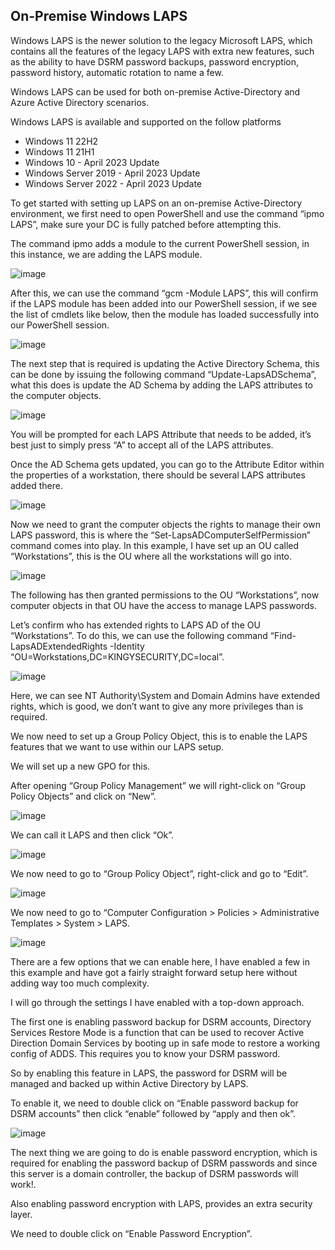 ## On-Premise Windows LAPS

Windows LAPS is the newer solution to the legacy Microsoft LAPS, which contains all the features of the legacy LAPS with extra new features, such as the ability to have DSRM password backups, password encryption, password history, automatic rotation to name a few.

Windows LAPS can be used for both on-premise Active-Directory and Azure Active Directory scenarios.

Windows LAPS is available and supported on the follow platforms

* Windows 11 22H2
* Windows 11 21H1
* Windows 10 - April 2023 Update
* Windows Server 2019  - April 2023 Update
* Windows Server 2022 - April 2023 Update

To get started with setting up LAPS on an on-premise Active-Directory environment, we first need to open PowerShell and use the command “ipmo LAPS”, make sure your DC is fully patched before attempting this.

The command ipmo adds a module to the current PowerShell session, in this instance, we are adding the LAPS module.

![image](https://github.com/Kingy01/Projects/assets/24928927/da19756d-3780-4797-b047-53e242a53d2c)

After this, we can use the command “gcm -Module LAPS”, this will confirm if the LAPS module has been added into our PowerShell session, if we see the list of cmdlets like below, then the module has loaded successfully into our PowerShell session. 

![image](https://github.com/Kingy01/Projects/assets/24928927/0256cfc3-11cc-4b28-b3b1-4b5c7d0f9c9e)

The next step that is required is updating the Active Directory Schema, this can be done by issuing the following command “Update-LapsADSchema”, what this does is update the AD Schema by adding the LAPS attributes to the computer objects.

![image](https://github.com/Kingy01/Projects/assets/24928927/4df3b917-afd7-4646-9251-c3fb03dc22db)

You will be prompted for each LAPS Attribute that needs to be added, it’s best just to simply press “A” to accept all of the LAPS attributes.

Once the AD Schema gets updated, you can go to the Attribute Editor within the properties of a workstation, there should be several LAPS attributes added there.

![image](https://github.com/Kingy01/Projects/assets/24928927/fb12bc99-413c-4ec7-b973-f7f685b5b7df)

Now we need to grant the computer objects the rights to manage their own LAPS password, this is where the “Set-LapsADComputerSelfPermission” command comes into play. In this example, I have set up an OU called “Workstations”, this is the OU where all the workstations will go into.

![image](https://github.com/Kingy01/Projects/assets/24928927/d797c61c-de54-45c3-9c04-f2fa8cc12a7d)

The following has then granted permissions to the OU “Workstations”, now computer objects in that OU have the access to manage LAPS passwords.

Let’s confirm who has extended rights to LAPS AD of the OU “Workstations”. To do this, we can use the following command “Find-LapsADExtendedRights -Identity “OU=Workstations,DC=KINGYSECURITY,DC=local”.

![image](https://github.com/Kingy01/Projects/assets/24928927/9c11b2e3-2af8-45c3-9050-447e09d2c552)

Here, we can see NT Authority\System and Domain Admins have extended rights, which is good, we don’t want to give any more privileges than is required.

We now need to set up a Group Policy Object, this is to enable the LAPS features that we want to use within our LAPS setup.

We will set up a new GPO for this.

After opening “Group Policy Management” we will right-click on “Group Policy Objects” and click on “New”.

![image](https://github.com/Kingy01/Projects/assets/24928927/368d8927-0287-49aa-9fc2-2707b3b15fbb)

We can call it LAPS and then click “Ok”.

![image](https://github.com/Kingy01/Projects/assets/24928927/5bd949a7-4c0b-4f86-9089-eda5a1db2b86)

We now need to go to “Group Policy Object”, right-click and go to “Edit”.

![image](https://github.com/Kingy01/Projects/assets/24928927/d7df36e9-a0fa-44ef-b6e6-97f9f6168b22)

We now need to go to “Computer Configuration > Policies > Administrative Templates > System > LAPS.

![image](https://github.com/Kingy01/Projects/assets/24928927/496ceff6-c2e7-4b29-8594-a636e6bd63f8)

There are a few options that we can enable here, I have enabled a few in this example and have got a fairly straight forward setup here without adding way too much complexity.

I will go through the settings I have enabled with a top-down approach.

The first one is enabling password backup for DSRM accounts, Directory Services Restore Mode is a function that can be used to recover Active Direction Domain Services by booting up in safe mode to restore a working config of ADDS. This requires you to know your DSRM password.

So by enabling this feature in LAPS, the password for DSRM will be managed and backed up within Active Directory by LAPS.

To enable it, we need to double click on “Enable password backup for DSRM accounts” then click “enable” followed by “apply and then ok”.

![image](https://github.com/Kingy01/Projects/assets/24928927/c504e3d1-8e3c-47df-8cad-68e295463222)

The next thing we are going to do is enable password encryption, which is required for enabling the password backup of DSRM passwords and since this server is a domain controller, the backup of DSRM passwords will work!. 

Also enabling password encryption with LAPS, provides an extra security layer.

We need to double click on “Enable Password Encryption”.












